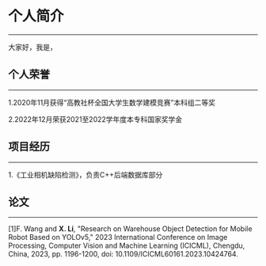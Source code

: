 # 个人简介
------
大家好，我是，



## 个人荣誉
------
1.2020年11月获得“高教社杯全国大学生数学建模竞赛”本科组二等奖

2.2022年12月荣获2021至2022学年度本专科国家奖学金



## 项目经历
------
1.《工业相机缺陷检测》，负责C++后端数据库部分

## 论文
------
[1]F. Wang and **X. Li**, "Research on Warehouse Object Detection for Mobile Robot Based on YOLOv5," 2023 International Conference on Image Processing, Computer Vision and Machine Learning (ICICML), Chengdu, China, 2023, pp. 1196-1200, doi: 10.1109/ICICML60161.2023.10424764.






